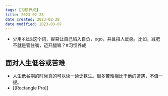 ```yaml
---
tags: [习惯养成]
title: 2023-02-28
date created: 2023-02-28
date modified: 2023-03-07
---
```

- 少用`不就是`这个词，容易让自己陷入自负，ego，并且招人反感。比如，减肥不就是管住嘴，迈开腿嘛？#习惯养成

## 面对人生低谷或苦难

- 人生低谷期的时候真的可以读一读史铁生。很多苦难相比于他的遭遇，不值一提。
- [[Rectangle Pro]]
